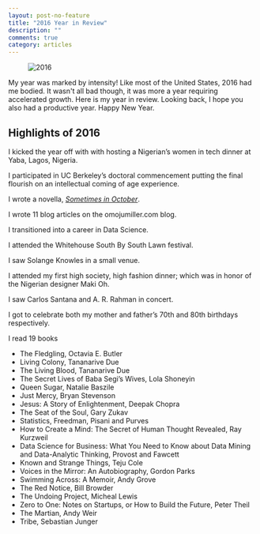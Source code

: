 ```yaml
---
layout: post-no-feature
title: "2016 Year in Review"
description: ""
comments: true
category: articles
---
```


<figure>
  <img src="{{ site.url }}/images/2016_year_in_review.jpg" alt="2016">
</figure>

My year was marked by intensity! Like most of the United States, 2016 had me bodied. It wasn't all bad though, it was more a year requiring accelerated growth. Here is my year in review. Looking back, I hope you also had a productive year. Happy New Year.


## Highlights of 2016
I kicked the year off with with hosting a Nigerian’s women in tech dinner at Yaba, Lagos, Nigeria.

I participated in UC Berkeley’s doctoral commencement putting the final flourish on an intellectual coming of age experience.

I wrote a novella, *[Sometimes in October](https://medium.com/sometimes-in-october/chapter-1-4f7d0f0c4ab7#.aqc65alt3)*.

I wrote 11 blog articles on the omojumiller.com blog.

I transitioned into a career in Data Science.

I attended the Whitehouse South By South Lawn festival.

I saw Solange Knowles in a small venue.

I attended my first high society, high fashion dinner; which was in honor of the Nigerian designer Maki Oh.

I saw Carlos Santana and A. R. Rahman in concert.

I got to celebrate both my mother and father’s 70th and 80th birthdays respectively.

I read 19 books

- The Fledgling, Octavia E. Butler
- Living Colony, Tananarive Due
- The Living Blood, Tananarive Due
- The Secret Lives of Baba Segi’s Wives, Lola Shoneyin
- Queen Sugar, Natalie Baszile
- Just Mercy, Bryan Stevenson
- Jesus: A Story of Enlightenment, Deepak Chopra
- The Seat of the Soul, Gary Zukav
- Statistics, Freedman, Pisani and Purves
- How to Create a Mind: The Secret of Human Thought Revealed, Ray Kurzweil
- Data Science for Business: What You Need to Know about Data Mining and Data-Analytic Thinking, Provost and Fawcett
- Known and Strange Things, Teju Cole
- Voices in the Mirror: An Autobiography, Gordon Parks
- Swimming Across: A Memoir, Andy Grove
- The Red Notice, Bill Browder
- The Undoing Project, Micheal Lewis
- Zero to One: Notes on Startups, or How to Build the Future, Peter Theil
- The Martian, Andy Weir
- Tribe, Sebastian Junger
